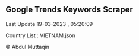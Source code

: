 

## Google Trends Keywords Scraper 
 
Last Update 19-03-2023 , 05:20:09

Country List :
VIETNAM.json



© Abdul Muttaqin 
